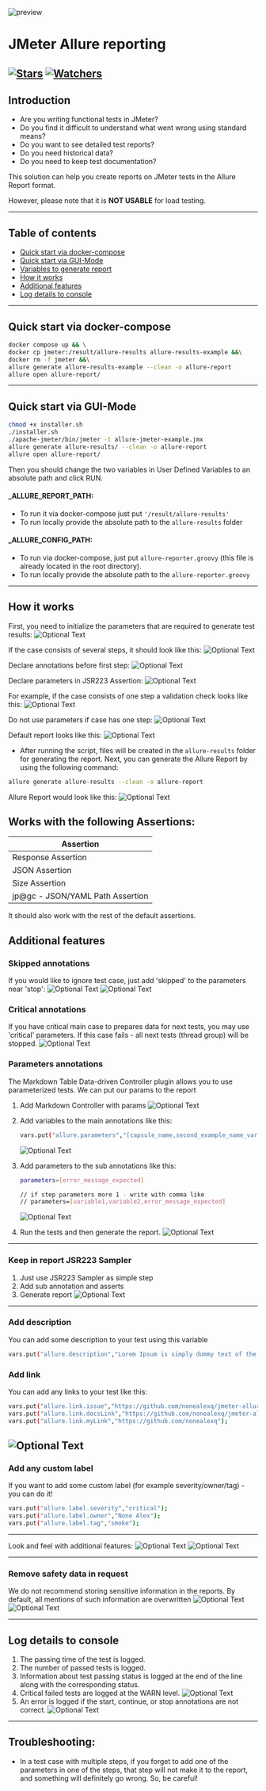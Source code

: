 ![preview](images/logo-preview.png)

# JMeter Allure reporting

[![Stars](https://img.shields.io/github/stars/nonealexq/jmeter-allure-reporting?style=social)](https://github.com/nonealexq/jmeter-allure-reporting/stargazers)
[![Watchers](https://img.shields.io/github/watchers/nonealexq/jmeter-allure-reporting?style=social)](https://github.com/nonealexq/jmeter-allure-reporting/watchers)
---
## Introduction
- Are you writing functional tests in JMeter?
- Do you find it difficult to understand what went wrong using standard means?
- Do you want to see detailed test reports?
- Do you need historical data?
- Do you need to keep test documentation?

This solution can help you create reports on JMeter tests in the Allure Report format.

However, please note that it is **NOT USABLE** for load testing.

---

## Table of contents
- [Quick start via docker-compose](#quick-start-via-docker-compose)
- [Quick start via GUI-Mode](#quick-start-via-gui-mode)
- [Variables to generate report](#variables-to-generate-report)
- [How it works](#how-it-works)
- [Additional features](#additional-features)
- [Log details to console](#log-details-to-console)
---

##  Quick start via docker-compose
```bash
docker compose up && \
docker cp jmeter:/result/allure-results allure-results-example &&\
docker rm -f jmeter &&\
allure generate allure-results-example --clean -o allure-report
allure open allure-report/
```
---

## Quick start via GUI-Mode
```bash
chmod +x installer.sh
./installer.sh
./apache-jmeter/bin/jmeter -t allure-jmeter-example.jmx
allure generate allure-results/ --clean -o allure-report
allure open allure-report/
```

Then you should change the two variables in User Defined Variables to an absolute path and click RUN.

#### _ALLURE_REPORT_PATH:
- To run it via docker-compose just put `'/result/allure-results'`
- To run locally provide the absolute path to the `allure-results` folder

#### _ALLURE_CONFIG_PATH:
- To run via docker-compose, just put `allure-reporter.groovy` (this file is already located in the root directory).
- To run locally provide the absolute path to the `allure-reporter.groovy`

---

## How it works
First, you need to initialize the parameters that are required to generate test results:
![Optional Text](images/user_defined_variables.png)

If the case consists of several steps, it should look like this:
![Optional Text](images/multiple_steps_case.png)

Declare annotations before first step:
![Optional Text](images/multiple_steps_case_declare_annotations.png)

Declare parameters in JSR223 Assertion:
![Optional Text](images/groovy_parameters_in_multiple.png)

For example, if the case consists of one step a validation check looks like this:
![Optional Text](images/single_step_cases.png)

Do not use parameters if case has one step:
![Optional Text](images/groovy_parameters_in_signle.png)

Default report looks like this:
![Optional Text](images/jmeter_view_result_tree.png)
- After running the script, files will be created in the `allure-results` folder for generating the report.
  Next, you can generate the Allure Report by using the following command:
```bash
allure generate allure-results --clean -o allure-report
```

Allure Report would look like this:
![Optional Text](images/allure-report.png)


## Works with the following Assertions:

| Assertion                         |
|--------------------               |
| Response Assertion                |
| JSON Assertion                    |
| Size Assertion                    |
| jp@gc - JSON/YAML Path Assertion  |

It should also work with the rest of the default assertions.

## Additional features
### Skipped annotations
If you would like to ignore test case, just add 'skipped' to the parameters near 'stop':
![Optional Text](images/skipped_parameter.png)
![Optional Text](images/allure-report-skipped-case.png)

### Critical annotations
If you have critical main case to prepares data for next tests, you may use 'critical' parameters.
If this case fails - all next tests (thread group) will be stopped.
![Optional Text](images/critical_parameter.png)

### Parameters annotations
The Markdown Table Data-driven Controller plugin allows you to use parameterized tests. We can put our params to the report
1. Add Markdown Controller with params
   ![Optional Text](images/markdown-data-table.png)
2. Add variables to the main annotations like this:
   ```bash
   vars.put("allure.parameters","[capsule_name,second_example_name_variable]")
   ```
   ![Optional Text](images/test-parameter-annotations.png)
3. Add parameters to the sub annotations like this:
   ```bash
   parameters=[error_message_expected]
   
   // if step parameters more 1 - write with comma like
   // parameters=[variable1,variable2,error_message_expected]
   ```

   ![Optional Text](images/step-parameter-annotation.png)
4. Run the tests and then generate the report.
   ![Optional Text](images/allure-report-parameter.png)

---

### Keep in report JSR223 Sampler
1. Just use JSR223 Sampler as simple step
2. Add sub annotation and asserts
3. Generate report
   ![Optional Text](images/jsr223-allure.png)

---

### Add description
You can add some description to your test using this variable
   ```bash
  vars.put("allure.description","Lorem Ipsum is simply dummy text of the printing and typesetting industry. \\nLorem Ipsum has been the industry's standard dummy text ever since the 1500s, when an unknown printer took a galley of type and scrambled it to make a type specimen book");
   ```

### Add link
You can add any links to your test like this:
   ```bash
   vars.put("allure.link.issue","https://github.com/nonealexq/jmeter-allure-reporting/issues/6");
vars.put("allure.link.docsLink","https://github.com/nonealexq/jmeter-allure-reporting/blob/master/README.md");
vars.put("allure.link.myLink","https://github.com/nonealexq");
   ```
![Optional Text](images/add-link-support.png)
---

### Add any custom label
If you want to add some custom label (for example severity/owner/tag) - you can do it!
   ```bash
  vars.put("allure.label.severity","critical");
  vars.put("allure.label.owner","None Alex");
  vars.put("allure.label.tag","smoke");
   ```
---
Look and feel with additional features:
![Optional Text](images/epic-owner-description-in-jmeter.png)
![Optional Text](images/epic-owner-description-allure.png)

---

### Remove safety data in request
We do not recommend storing sensitive information in the reports. By default, all mentions of such information are overwritten
![Optional Text](images/safety-data-in-jmeter.png)
![Optional Text](images/safety-data-in-allure.png)

---

## Log details to console
1. The passing time of the test is logged.
2. The number of passed tests is logged.
3. Information about test passing status is logged at the end of the line along with the corresponding status.
4. Critical failed tests are logged at the WARN level.
   ![Optional Text](images/log-details.png)
5. An error is logged if the start, continue, or stop annotations are not correct.
   ![Optional Text](images/log-details-if-annotations-not-correct.png)

---

## Troubleshooting:
- In a test case with multiple steps, if you forget to add one of the parameters in one of the steps,
  that step will not make it to the report, and something will definitely go wrong. So, be careful!
